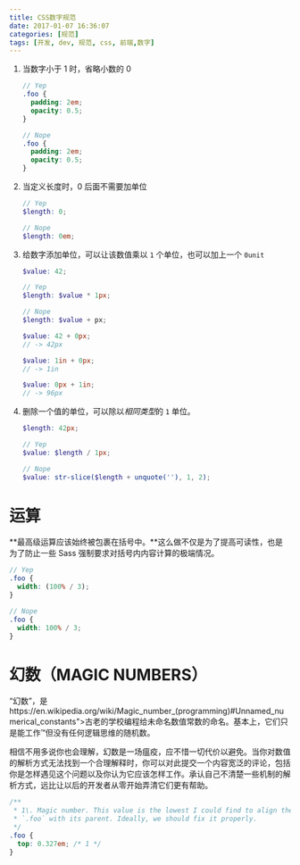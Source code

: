 ```yaml
---
title: CSS数字规范
date: 2017-01-07 16:36:07
categories: [规范]
tags: [开发, dev, 规范, css, 前端,数字]
---
```


1.  当数字小于 1 时，省略小数的 0

    ```scss
    // Yep
    .foo {
      padding: 2em;
      opacity: 0.5;
    }

    // Nope
    .foo {
      padding: 2em;
      opacity: 0.5;
    }
    ```

2.  当定义长度时，0 后面不需要加单位

    ```scss
    // Yep
    $length: 0;

    // Nope
    $length: 0em;
    ```

3.  给数字添加单位，可以让该数值乘以 `1` 个单位，也可以加上一个 `0unit`

    ```scss
    $value: 42;

    // Yep
    $length: $value * 1px;

    // Nope
    $length: $value + px;
    ```

    ```scss
    $value: 42 + 0px;
    // -> 42px

    $value: 1in + 0px;
    // -> 1in

    $value: 0px + 1in;
    // -> 96px
    ```

4.  删除一个值的单位，可以除以*相同类型*的 `1` 单位。

    ```scss
    $length: 42px;

    // Yep
    $value: $length / 1px;

    // Nope
    $value: str-slice($length + unquote(''), 1, 2);
    ```

# 运算

**最高级运算应该始终被包裹在括号中。**这么做不仅是为了提高可读性，也是为了防止一些 Sass 强制要求对括号内内容计算的极端情况。

```scss
// Yep
.foo {
  width: (100% / 3);
}

// Nope
.foo {
  width: 100% / 3;
}
```

# 幻数（MAGIC NUMBERS）

“幻数”，是https://en.wikipedia.org/wiki/Magic_number_(programming)#Unnamed_numerical_constants">古老的学校编程给未命名数值常数的命名。基本上，它们只是能工作™但没有任何逻辑思维的随机数。

相信不用多说你也会理解，幻数是一场瘟疫，应不惜一切代价以避免。当你对数值的解析方式无法找到一个合理解释时，你可以对此提交一个内容宽泛的评论，包括你是怎样遇见这个问题以及你认为它应该怎样工作。承认自己不清楚一些机制的解析方式，远比让以后的开发者从零开始弄清它们更有帮助。

```scss
/**
 * 1\. Magic number. This value is the lowest I could find to align the top of
 * `.foo` with its parent. Ideally, we should fix it properly.
 */
.foo {
  top: 0.327em; /* 1 */
}
```
